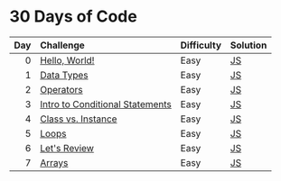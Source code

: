 # 30 Days of Code

| Day | Challenge                                                                                                  | Difficulty | Solution                                           |
| --: | :--------------------------------------------------------------------------------------------------------- | :--------- | :------------------------------------------------- |
|   0 | [Hello, World!](https://www.hackerrank.com/challenges/30-hello-world/problem)                              | Easy       | [JS](./0-hello-world/index.js)                     |
|   1 | [Data Types](https://www.hackerrank.com/challenges/30-data-types/problem)                                  | Easy       | [JS](./1-data-types/index.js)                      |
|   2 | [Operators](https://www.hackerrank.com/challenges/30-operators/problem)                                    | Easy       | [JS](./2-operators/index.js)                       |
|   3 | [Intro to Conditional Statements](https://www.hackerrank.com/challenges/30-conditional-statements/problem) | Easy       | [JS](./3-intro-to-conditional-statements/index.js) |
|   4 | [Class vs. Instance](https://www.hackerrank.com/challenges/30-class-vs-instance/problem)                   | Easy       | [JS](./4-class-vs-instance/index.js)               |
|   5 | [Loops](https://www.hackerrank.com/challenges/30-loops/problem)                                            | Easy       | [JS](./5-loops/index.js)                           |
|   6 | [Let's Review](https://www.hackerrank.com/challenges/30-review-loop/problem)                               | Easy       | [JS](./6-lets-review/index.js)                     |
|   7 | [Arrays](https://www.hackerrank.com/challenges/30-arrays/problem)                                          | Easy       | [JS](./7-arrays/index.js)                          |
